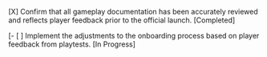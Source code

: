 [X] Confirm that all gameplay documentation has been accurately reviewed and reflects player feedback prior to the official launch. [Completed]

[- [ ] Implement the adjustments to the onboarding process based on player feedback from playtests. [In Progress]